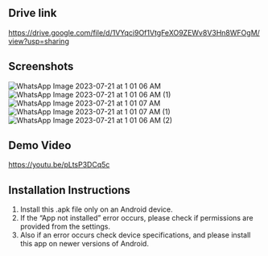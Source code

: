 ## Drive link
https://drive.google.com/file/d/1VYqci9Of1VtgFeXO9ZEWv8V3Hn8WFOgM/view?usp=sharing


## Screenshots

![WhatsApp Image 2023-07-21 at 1 01 06 AM](https://github.com/durgesh-k/news_app/assets/64612410/bfa73150-9deb-472d-a2a0-0c50e181e4d2)
![WhatsApp Image 2023-07-21 at 1 01 06 AM (1)](https://github.com/durgesh-k/news_app/assets/64612410/cc20a581-f9fb-485e-8236-322deb267db8)
![WhatsApp Image 2023-07-21 at 1 01 07 AM](https://github.com/durgesh-k/news_app/assets/64612410/de6fadae-49cf-464c-ad0c-21673c8e0c1f)
![WhatsApp Image 2023-07-21 at 1 01 07 AM (1)](https://github.com/durgesh-k/news_app/assets/64612410/a95bb4e8-34f2-4588-b111-0d73fc05376b)
![WhatsApp Image 2023-07-21 at 1 01 06 AM (2)](https://github.com/durgesh-k/news_app/assets/64612410/5d6514d6-f138-4b2b-9847-03afc6df1289)


## Demo Video 
https://youtu.be/pLtsP3DCq5c

## Installation Instructions

1. Install this .apk file only on an Android device.
2. If the “App not installed” error occurs, please check if permissions are provided from the settings.
3. Also if an error occurs check device specifications, and please install this app on newer versions of Android.
